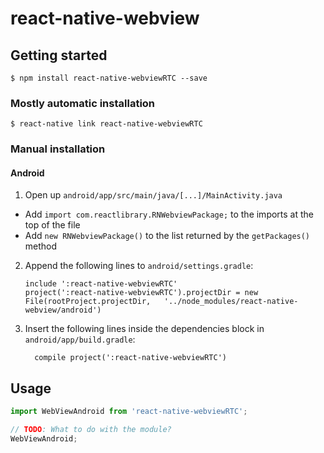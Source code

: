 
# react-native-webview

## Getting started

`$ npm install react-native-webviewRTC --save`

### Mostly automatic installation

`$ react-native link react-native-webviewRTC`

### Manual installation


#### Android

1. Open up `android/app/src/main/java/[...]/MainActivity.java`
  - Add `import com.reactlibrary.RNWebviewPackage;` to the imports at the top of the file
  - Add `new RNWebviewPackage()` to the list returned by the `getPackages()` method
2. Append the following lines to `android/settings.gradle`:
  	```
  	include ':react-native-webviewRTC'
  	project(':react-native-webviewRTC').projectDir = new File(rootProject.projectDir, 	'../node_modules/react-native-webview/android')
  	```
3. Insert the following lines inside the dependencies block in `android/app/build.gradle`:
  	```
      compile project(':react-native-webviewRTC')
  	```


## Usage
```javascript
import WebViewAndroid from 'react-native-webviewRTC';

// TODO: What to do with the module?
WebViewAndroid;
```
  